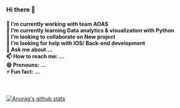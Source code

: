 ### Hi there 👋

<h4>
 🔭 I’m currently working with team AOAS <br>
 🌱 I’m currently learning Data analytics & visualization with Python <br>
 👯 I’m looking to collaborate on New project <br>
 🤔 I’m looking for help with IOS/ Back-end development <br>
 💬 Ask me about ... <br>
 📫 How to reach me: ... <br>
 😄 Pronouns: ... <br>
 ⚡ Fun fact: ... <br>
</h4>
<br>

[![Anurag's github stats](https://github-readme-stats.vercel.app/api?username=yekyung2)](https://github.com/anuraghazra/github-readme-stats)
